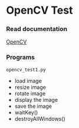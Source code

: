 # OpenCV Test

### Read documentation

<a href="https://docs.opencv.org/4.x/d6/d00/tutorial_py_root.html">OpenCV</a>

### Programs

`opencv_test1.py` 

- load image
- resize image
- rotate image
- display the image
- save the image
- waitKey()
- destroyAllWindows()
